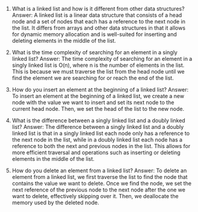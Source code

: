

1. What is a linked list and how is it different from other data structures? 
Answer: A linked list is a linear data structure that consists of a head node and a set of nodes that each has a reference to the next node in the list. It differs from arrays and other data structures in that it allows for dynamic memory allocation and is well-suited for inserting and deleting elements in the middle of the list. 

2. What is the time complexity of searching for an element in a singly linked list? 
Answer: The time complexity of searching for an element in a singly linked list is O(n), where n is the number of elements in the list. This is because we must traverse the list from the head node until we find the element we are searching for or reach the end of the list. 

3. How do you insert an element at the beginning of a linked list? 
Answer: To insert an element at the beginning of a linked list, we create a new node with the value we want to insert and set its next node to the current head node. Then, we set the head of the list to the new node. 

4. What is the difference between a singly linked list and a doubly linked list? 
Answer: The difference between a singly linked list and a doubly linked list is that in a singly linked list each node only has a reference to the next node in the list, while in a doubly linked list each node has a reference to both the next and previous nodes in the list. This allows for more efficient traversal and operations such as inserting or deleting elements in the middle of the list. 

5. How do you delete an element from a linked list? 
Answer: To delete an element from a linked list, we first traverse the list to find the node that contains the value we want to delete. Once we find the node, we set the next reference of the previous node to the next node after the one we want to delete, effectively skipping over it. Then, we deallocate the memory used by the deleted node.